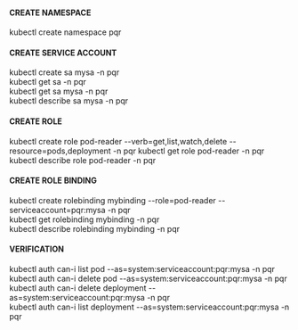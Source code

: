 #### CREATE NAMESPACE ####  
kubectl create namespace pqr  

#### CREATE SERVICE ACCOUNT ####  
kubectl create sa mysa  -n pqr   
kubectl get sa -n pqr    
kubectl get sa mysa -n pqr    
kubectl describe  sa mysa -n pqr    

#### CREATE ROLE ####  
kubectl create role pod-reader --verb=get,list,watch,delete  --resource=pods,deployment -n pqr
kubectl get role pod-reader  -n pqr   
kubectl describe  role pod-reader  -n pqr  

#### CREATE ROLE BINDING ####   
kubectl create rolebinding mybinding  --role=pod-reader --serviceaccount=pqr:mysa -n pqr   
kubectl get rolebinding mybinding -n pqr   
kubectl describe  rolebinding mybinding -n pqr    

#### VERIFICATION ####   
kubectl auth can-i list pod --as=system:serviceaccount:pqr:mysa -n pqr   
kubectl auth can-i delete  pod  --as=system:serviceaccount:pqr:mysa -n pqr   
kubectl auth can-i delete deployment   --as=system:serviceaccount:pqr:mysa -n pqr   
kubectl auth can-i list  deployment   --as=system:serviceaccount:pqr:mysa -n pqr   

